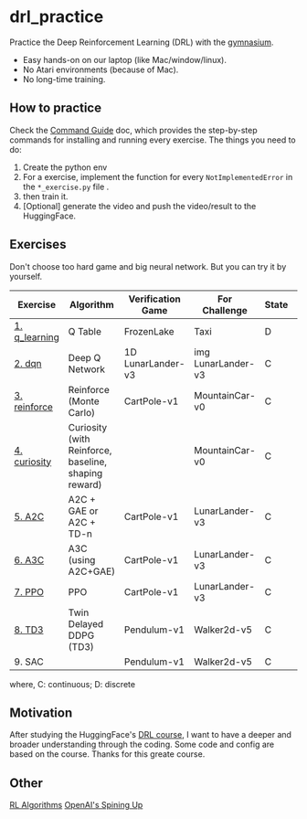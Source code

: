 # drl_practice
Practice the Deep Reinforcement Learning (DRL) with the [gymnasium](https://gymnasium.farama.org/).
- Easy hands-on on our laptop (like Mac/window/linux).
- No Atari environments (because of Mac).
- No long-time training.

## How to practice
Check the [Command Guide](./practice/README.md) doc, which provides the
step-by-step commands for installing and running every exercise.
The things you need to do:
1. Create the python env
2. For a exercise, implement the function for every `NotImplementedError` in the `*_exercise.py` file .
3. then train it.
4. [Optional] generate the video and push the video/result to the HuggingFace.


## Exercises
Don't choose too hard game and big neural network. But you can try it by yourself.

| Exercise | Algorithm | Verification Game | For Challenge | State | Action |
|----------|-----------|-------------------|---------------|-------|--------|
| [1. q_learning](./practice/exercise1_q/README.md) | Q Table | FrozenLake | Taxi | D | D |
| [2. dqn](./practice/exercise2_dqn/README.md) | Deep Q Network | 1D LunarLander-v3 | img LunarLander-v3 | C | D |
| [3. reinforce](./practice/exercise3_reinforce/README.md) | Reinforce (Monte Carlo) | CartPole-v1 | MountainCar-v0 | C | D |
| [4. curiosity](./practice/exercise4_curiosity/README.md) | Curiosity (with Reinforce, baseline, shaping reward) | | MountainCar-v0 | C | D |
| [5. A2C](./practice/exercise5_a2c/README.md) | A2C + GAE or A2C + TD-n | CartPole-v1 | LunarLander-v3 | C | D |
| [6. A3C](./practice/exercise6_a3c/README.md) | A3C (using A2C+GAE) | CartPole-v1 | LunarLander-v3 | C | D |
| [7. PPO](./practice/exercise7_ppo/README.md) | PPO | CartPole-v1 | LunarLander-v3 | C | D |
| [8. TD3](./practice/exercise8_td3/README.md) | Twin Delayed DDPG (TD3) | Pendulum-v1 | Walker2d-v5 | C | C |
| 9. SAC | | Pendulum-v1 | Walker2d-v5 | C | C |

where, C: continuous; D: discrete


## Motivation
After studying the HuggingFace's
[DRL course](https://huggingface.co/learn/deep-rl-course/unit0/introduction),
I want to have a deeper and broader understanding through the coding. Some code and config
are based on the course. Thanks for this greate course.


## Other

[RL Algorithms](./practice/infos/rl_algorithm.md)
[OpenAI's Spining Up](https://spinningup.openai.com/en/latest/)
